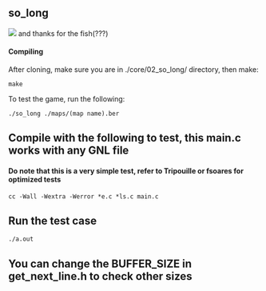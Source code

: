 ## so_long
![](https://github.com/jellysg/core/blob/main/02_so_long/img/img1.gif)
and thanks for the fish(???)

#### Compiling

After cloning, make sure you are in ./core/02_so_long/ directory, then make:
```
make
```

To test the game, run the following:
```
./so_long ./maps/(map name).ber
```

## Compile with the following to test, this main.c works with any GNL file
#### Do note that this is a very simple test, refer to Tripouille or fsoares for optimized tests
```
cc -Wall -Wextra -Werror *e.c *ls.c main.c
```

## Run the test case
```
./a.out
```

## You can change the BUFFER_SIZE in get_next_line.h to check other sizes
